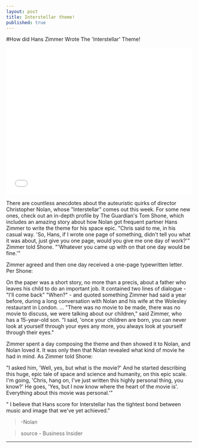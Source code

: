 ```yaml
---
layout: post
title: Interstellar theme!
published: true
---
```


#How did Hans Zimmer Wrote The 'Interstellar' Theme! 

<iframe width="100%" height="400" src="//www.youtube.com/embed/sUT5RqHWt5w" frameborder="0" allowfullscreen></iframe>


There are countless anecdotes about the auteuristic quirks of director Christopher Nolan, whose "Interstellar" comes out this week. For some new ones, check out an in-depth profile by The Guardian's Tom Shone, which includes an amazing story about how Nolan got frequent partner Hans Zimmer to write the theme for his space epic.
"Chris said to me, in his casual way. 'So, Hans, if I wrote one page of something, didn't tell you what it was about, just give you one page, would you give me one day of work?'" Zimmer told Shone. "'Whatever you came up with on that one day would be fine.'"

Zimmer agreed and then one day received a one-page typewritten letter. Per Shone:

On the paper was a short story, no more than a precis, about a father who leaves his child to do an important job. It contained two lines of dialogue - "I'll come back" "When?" - and quoted something Zimmer had said a year before, during a long conversation with Nolan and his wife at the Wolesley restaurant in London. ... "There was no movie to be made, there was no movie to discuss, we were talking about our children," said Zimmer, who has a 15-year-old son. "I said, 'once your children are born, you can never look at yourself through your eyes any more, you always look at yourself through their eyes."

Zimmer spent a day composing the theme and then showed it to Nolan, and Nolan loved it. It was only then that Nolan revealed what kind of movie he had in mind. As Zimmer told Shone:

"I asked him, 'Well, yes, but what is the movie?' And he started describing this huge, epic tale of space and science and humanity, on this epic scale. I'm going, 'Chris, hang on, I've just written this highly personal thing, you know?' He goes, 'Yes, but I now know where the heart of the movie is'. Everything about this movie was personal.'"

" I believe that Hans score for Interstellar has the tightest bond between music and image that we've yet achieved."
>-Nolan

>source - Business Insider






------------------------------

